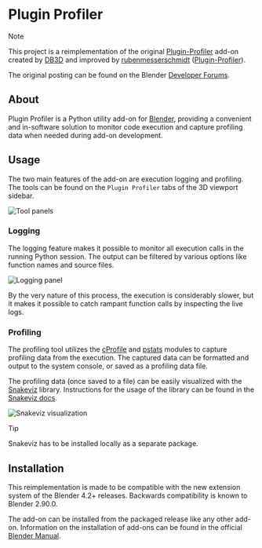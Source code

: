 # Plugin Profiler

>[!NOTE]
>This project is a reimplementation of the original [Plugin-Profiler](https://github.com/DB3D/Plugin-Profiler) add-on created by [DB3D](https://github.com/DB3D) and improved by [rubenmesserschmidt](https://github.com/rubenmesserschmidt) ([Plugin-Profiler](https://github.com/rubenmesserschmidt/Plugin-Profiler)).
>
>The original posting can be found on the Blender [Developer Forums](https://devtalk.blender.org/t/plugin-profiler-benchmark-debug-your-bpy-work/25787).

## About

Plugin Profiler is a Python utility add-on for [Blender](https://www.blender.org/), providing a convenient and in-software solution to monitor code execution and capture profiling data when needed during add-on development.

## Usage

The two main features of the add-on are execution logging and profiling. The tools can be found on the `Plugin Profiler` tabs of the 3D viewport sidebar.

![Tool panels](/images/img_tool_panels.png)

### Logging

The logging feature makes it possible to monitor all execution calls in the running Python session. The output can be filtered by various options like function names and source files.

![Logging panel](/images/img_logging.png)

By the very nature of this process, the execution is considerably slower, but it makes it possible to catch rampant function calls by inspecting the live logs.

### Profiling

The profiling tool utilizes the [cProfile](https://docs.python.org/3/library/profile.html#module-cProfile) and [pstats](https://docs.python.org/3/library/profile.html#module-pstats) modules to capture profiling data from the execution. The captured data can be formatted and output to the system console, or saved as a profiling data file.

The profiling data (once saved to a file) can be easily visualized with the [Snakeviz](https://github.com/jiffyclub/snakeviz/) library. Instructions for the usage of the library can be found in the [Snakeviz docs](https://jiffyclub.github.io/snakeviz/).

![Snakeviz visualization](/images/img_snakeviz.png)

>[!TIP]
>Snakeviz has to be installed locally as a separate package.

## Installation

This reimplementation is made to be compatible with the new extension system of the Blender 4.2+ releases. Backwards compatibility is known to Blender 2.90.0.

The add-on can be installed from the packaged release like any other add-on. Information on the installation of add-ons can be found in the official [Blender Manual](https://docs.blender.org/manual/en/latest/editors/preferences/addons.html).

